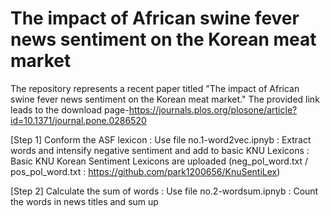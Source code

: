 # The impact of African swine fever news sentiment on the Korean meat market

The repository represents a recent paper titled "The impact of African swine fever news sentiment on the Korean meat market." The provided link leads to the download page-https://journals.plos.org/plosone/article?id=10.1371/journal.pone.0286520

[Step 1] Conform the ASF lexicon
        : Use file no.1-word2vec.ipnyb
        : Extract words and intensify negative sentiment and add to basic KNU Lexicons
        : Basic KNU Korean Sentiment Lexicons are uploaded (neg_pol_word.txt / pos_pol_word.txt : https://github.com/park1200656/KnuSentiLex)  

[Step 2] Calculate the sum of words
        : Use file no.2-wordsum.ipnyb
        : Count the words in news titles and sum up
